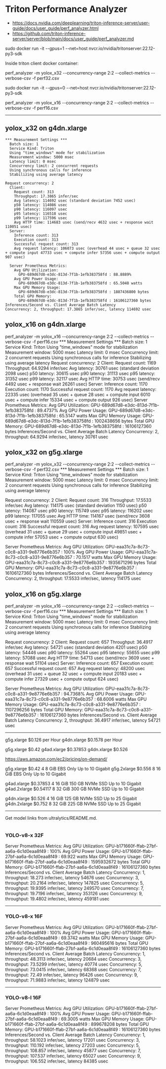 # Triton Performance Analyzer

- https://docs.nvidia.com/deeplearning/triton-inference-server/user-guide/docs/user_guide/perf_analyzer.html
- https://github.com/triton-inference-server/server/blob/main/docs/user_guide/perf_analyzer.md


sudo docker run -it --gpus=1 --net=host nvcr.io/nvidia/tritonserver:22.12-py3-sdk

Inside triton client docker container:

perf_analyzer -m yolox_x32 --concurrency-range 2:2 --collect-metrics --verbose-csv -f perf32.csv






sudo docker run -it --gpus=0 --net=host nvcr.io/nvidia/tritonserver:22.12-py3-sdk

perf_analyzer -m yolox_x16 --concurrency-range 2:2 --collect-metrics --verbose-csv -f perf16.csv

----

## yolox_x32 on g4dn.xlarge

```
*** Measurement Settings ***
  Batch size: 1
  Service Kind: Triton
  Using "time_windows" mode for stabilization
  Measurement window: 5000 msec
  Latency limit: 0 msec
  Concurrency limit: 2 concurrent requests
  Using synchronous calls for inference
  Stabilizing using average latency

Request concurrency: 2
  Client: 
    Request count: 313
    Throughput: 17.3865 infer/sec
    Avg latency: 114692 usec (standard deviation 7452 usec)
    p50 latency: 114086 usec
    p90 latency: 116097 usec
    p95 latency: 116518 usec
    p99 latency: 117596 usec
    Avg HTTP time: 114683 usec (send/recv 4632 usec + response wait 110051 usec)
  Server: 
    Inference count: 313
    Execution count: 313
    Successful request count: 313
    Avg request latency: 106073 usec (overhead 44 usec + queue 32 usec + compute input 47733 usec + compute infer 57356 usec + compute output 907 usec)

  Server Prometheus Metrics: 
    Avg GPU Utilization:
      GPU-689d67d8-e3dc-813d-7f1b-1efb383758fd : 88.8889%
    Avg GPU Power Usage:
      GPU-689d67d8-e3dc-813d-7f1b-1efb383758fd : 65.5048 watts
    Max GPU Memory Usage:
      GPU-689d67d8-e3dc-813d-7f1b-1efb383758fd : 1887436800 bytes
    Total GPU Memory:
      GPU-689d67d8-e3dc-813d-7f1b-1efb383758fd : 16106127360 bytes
Inferences/Second vs. Client Average Batch Latency
Concurrency: 2, throughput: 17.3865 infer/sec, latency 114692 usec
```

## yolox_x16 on g4dn.xlarge

perf_analyzer -m yolox_x16 --concurrency-range 2:2 --collect-metrics --verbose-csv -f perf16.csv
*** Measurement Settings ***
 Batch size: 1
 Service Kind: Triton
 Using "time_windows" mode for stabilization
 Measurement window: 5000 msec
 Latency limit: 0 msec
 Concurrency limit: 2 concurrent requests
 Using synchronous calls for inference
 Stabilizing using average latency
Request concurrency: 2
 Client:
  Request count: 1169
  Throughput: 64.9294 infer/sec
  Avg latency: 30761 usec (standard deviation 2098 usec)
  p50 latency: 30615 usec
  p90 latency: 31113 usec
  p95 latency: 31352 usec
  p99 latency: 32117 usec
  Avg HTTP time: 30753 usec (send/recv 4492 usec + response wait 26261 usec)
 Server:
  Inference count: 1170
  Execution count: 1170
  Successful request count: 1170
  Avg request latency: 22335 usec (overhead 35 usec + queue 28 usec + compute input 6010 usec + compute infer 15334 usec + compute output 926 usec)
 Server Prometheus Metrics:
  Avg GPU Utilization:
   GPU-689d67d8-e3dc-813d-7f1b-1efb383758fd : 89.4737%
  Avg GPU Power Usage:
   GPU-689d67d8-e3dc-813d-7f1b-1efb383758fd : 65.5147 watts
  Max GPU Memory Usage:
   GPU-689d67d8-e3dc-813d-7f1b-1efb383758fd : 1002438656 bytes
  Total GPU Memory:
   GPU-689d67d8-e3dc-813d-7f1b-1efb383758fd : 16106127360 bytes
Inferences/Second vs. Client Average Batch Latency
Concurrency: 2, throughput: 64.9294 infer/sec, latency 30761 usec

## yolox_x32 on g5g.xlarge

perf_analyzer -m yolox_x32 --concurrency-range 2:2 --collect-metrics --verbose-csv -f perf32.csv
*** Measurement Settings ***
  Batch size: 1
  Service Kind: Triton
  Using "time_windows" mode for stabilization
  Measurement window: 5000 msec
  Latency limit: 0 msec
  Concurrency limit: 2 concurrent requests
  Using synchronous calls for inference
  Stabilizing using average latency

Request concurrency: 2
  Client: 
    Request count: 316
    Throughput: 17.5533 infer/sec
    Avg latency: 114175 usec (standard deviation 1150 usec)
    p50 latency: 114087 usec
    p90 latency: 115749 usec
    p95 latency: 116202 usec
    p99 latency: 117055 usec
    Avg HTTP time: 114167 usec (send/recv 3608 usec + response wait 110559 usec)
  Server: 
    Inference count: 316
    Execution count: 316
    Successful request count: 316
    Avg request latency: 107595 usec (overhead 31 usec + queue 29 usec + compute input 49851 usec + compute infer 57053 usec + compute output 630 usec)

  Server Prometheus Metrics: 
    Avg GPU Utilization:
      GPU-eaa31c7a-8c73-c0c8-a331-9e8776e6b357 : 100%
    Avg GPU Power Usage:
      GPU-eaa31c7a-8c73-c0c8-a331-9e8776e6b357 : 70.1517 watts
    Max GPU Memory Usage:
      GPU-eaa31c7a-8c73-c0c8-a331-9e8776e6b357 : 1935671296 bytes
    Total GPU Memory:
      GPU-eaa31c7a-8c73-c0c8-a331-9e8776e6b357 : 16106127360 bytes
Inferences/Second vs. Client Average Batch Latency
Concurrency: 2, throughput: 17.5533 infer/sec, latency 114175 usec

## yolox_x16 on g5g.xlarge

perf_analyzer -m yolox_x16 --concurrency-range 2:2 --collect-metrics --verbose-csv -f perf16.csv
*** Measurement Settings ***
  Batch size: 1
  Service Kind: Triton
  Using "time_windows" mode for stabilization
  Measurement window: 5000 msec
  Latency limit: 0 msec
  Concurrency limit: 2 concurrent requests
  Using synchronous calls for inference
  Stabilizing using average latency

Request concurrency: 2
  Client: 
    Request count: 657
    Throughput: 36.4917 infer/sec
    Avg latency: 54721 usec (standard deviation 4201 usec)
    p50 latency: 54446 usec
    p90 latency: 55264 usec
    p95 latency: 55655 usec
    p99 latency: 57088 usec
    Avg HTTP time: 54713 usec (send/recv 3609 usec + response wait 51104 usec)
  Server: 
    Inference count: 657
    Execution count: 657
    Successful request count: 657
    Avg request latency: 48200 usec (overhead 31 usec + queue 32 usec + compute input 20183 usec + compute infer 27329 usec + compute output 624 usec)

  Server Prometheus Metrics: 
    Avg GPU Utilization:
      GPU-eaa31c7a-8c73-c0c8-a331-9e8776e6b357 : 94.7368%
    Avg GPU Power Usage:
      GPU-eaa31c7a-8c73-c0c8-a331-9e8776e6b357 : 68.6006 watts
    Max GPU Memory Usage:
      GPU-eaa31c7a-8c73-c0c8-a331-9e8776e6b357 : 1107296256 bytes
    Total GPU Memory:
      GPU-eaa31c7a-8c73-c0c8-a331-9e8776e6b357 : 16106127360 bytes
Inferences/Second vs. Client Average Batch Latency
Concurrency: 2, throughput: 36.4917 infer/sec, latency 54721 usec




----

g5g.xlarge	$0.126 per Hour
g4dn.xlarge	$0.1578 per Hour


g5g.xlarge	$0.42
g4ad.xlarge	$0.37853
g4dn.xlarge	$0.526

https://aws.amazon.com/ec2/pricing/on-demand/

g5g.xlarge	 $0.42	    4	8 GiB	EBS Only	    Up to 10 Gigabit
g5g.2xlarge	 $0.556	    8	16 GiB	EBS Only	    Up to 10 Gigabit

g4ad.xlarge	 $0.37853	4	16 GiB	150 GB NVMe SSD	Up to 10 Gigabit
g4ad.2xlarge $0.54117	8	32 GiB	300 GB NVMe SSD	Up to 10 Gigabit

g4dn.xlarge	 $0.526	    4	16 GiB	125 GB NVMe SSD	Up to 25 Gigabit
g4dn.2xlarge $0.752	    8	32 GiB	225 GB NVMe SSD	Up to 25 Gigabit


-------------

Get model links from ultralytics/README.md.

```
```


### YOLO-v8-x 32F

  Server Prometheus Metrics: 
    Avg GPU Utilization:
      GPU-b171660f-ffab-27bf-aa6a-6c1d0eaa8f49 : 100%
    Avg GPU Power Usage:
      GPU-b171660f-ffab-27bf-aa6a-6c1d0eaa8f49 : 69.922 watts
    Max GPU Memory Usage:
      GPU-b171660f-ffab-27bf-aa6a-6c1d0eaa8f49 : 1595932672 bytes
    Total GPU Memory:
      GPU-b171660f-ffab-27bf-aa6a-6c1d0eaa8f49 : 16106127360 bytes
Inferences/Second vs. Client Average Batch Latency
Concurrency: 1, throughput: 18.273 infer/sec, latency 54676 usec
Concurrency: 3, throughput: 20.2164 infer/sec, latency 147825 usec
Concurrency: 5, throughput: 19.9395 infer/sec, latency 249570 usec
Concurrency: 7, throughput: 19.7196 infer/sec, latency 353126 usec
Concurrency: 9, throughput: 19.4802 infer/sec, latency 459181 usec

-------------

### YOLO-v8-x 16F

  Server Prometheus Metrics: 
    Avg GPU Utilization:
      GPU-b171660f-ffab-27bf-aa6a-6c1d0eaa8f49 : 100%
    Avg GPU Power Usage:
      GPU-b171660f-ffab-27bf-aa6a-6c1d0eaa8f49 : 69.3742 watts
    Max GPU Memory Usage:
      GPU-b171660f-ffab-27bf-aa6a-6c1d0eaa8f49 : 960495616 bytes
    Total GPU Memory:
      GPU-b171660f-ffab-27bf-aa6a-6c1d0eaa8f49 : 16106127360 bytes
Inferences/Second vs. Client Average Batch Latency
Concurrency: 1, throughput: 48.3113 infer/sec, latency 20684 usec
Concurrency: 3, throughput: 73.5299 infer/sec, latency 40774 usec
Concurrency: 5, throughput: 73.0415 infer/sec, latency 68368 usec
Concurrency: 7, throughput: 72.49 infer/sec, latency 96426 usec
Concurrency: 9, throughput: 71.9883 infer/sec, latency 124879 usec

-------------

### YOLO-v8-l 16F

  Server Prometheus Metrics: 
    Avg GPU Utilization:
      GPU-b171660f-ffab-27bf-aa6a-6c1d0eaa8f49 : 100%
    Avg GPU Power Usage:
      GPU-b171660f-ffab-27bf-aa6a-6c1d0eaa8f49 : 69.3005 watts
    Max GPU Memory Usage:
      GPU-b171660f-ffab-27bf-aa6a-6c1d0eaa8f49 : 899678208 bytes
    Total GPU Memory:
      GPU-b171660f-ffab-27bf-aa6a-6c1d0eaa8f49 : 16106127360 bytes
Inferences/Second vs. Client Average Batch Latency
Concurrency: 1, throughput: 58.1023 infer/sec, latency 17201 usec
Concurrency: 3, throughput: 110.192 infer/sec, latency 27203 usec
Concurrency: 5, throughput: 108.857 infer/sec, latency 45877 usec
Concurrency: 7, throughput: 107.537 infer/sec, latency 65027 usec
Concurrency: 9, throughput: 106.552 infer/sec, latency 84385 usec
